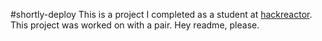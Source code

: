 #shortly-deploy
This is a project I completed as a student at [hackreactor](http://hackreactor.com). This project was worked on with a pair.
Hey readme, please.